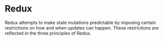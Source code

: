 # Redux

Redux attempts to make state mutations predictable by imposing certain restrictions on how and when updates can happen. These restrictions are reflected in the three principles of Redux.


